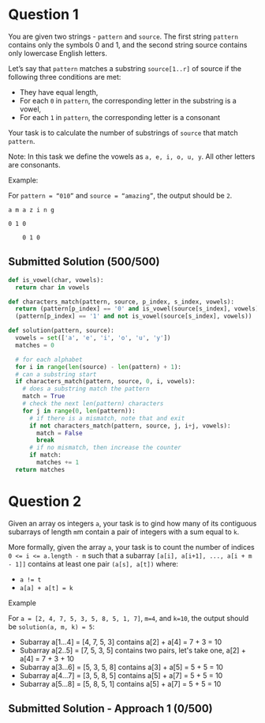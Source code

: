 # Question 1

You are given two strings - `pattern` and `source`. The first string `pattern` contains only the symbols 0 and 1, and the second string source contains only lowercase English letters.

Let’s say that `pattern` matches a substring `source[1..r]` of source if the following three conditions are met:
* They have equal length,
* For each `0` in `pattern`, the corresponding letter in the substring is a vowel,
* For each `1` in `pattern`, the corresponding letter is a consonant

Your task is to calculate the number of substrings of `source` that match `pattern`.

Note: In this task we define the vowels as `a, e, i, o, u, y`. All other letters are consonants.

Example:

For `pattern = “010”` and `source = “amazing”`, the output should be `2`. 

```
a m a z i n g

0 1 0

    0 1 0
```


## Submitted Solution (500/500)

```python
def is_vowel(char, vowels):
  return char in vowels

def characters_match(pattern, source, p_index, s_index, vowels):
  return (pattern[p_index] == '0' and is_vowel(source[s_index], vowels)) or \
  (pattern[p_index] == '1' and not is_vowel(source[s_index], vowels))

def solution(pattern, source):
  vowels = set(['a', 'e', 'i', 'o', 'u', 'y'])
  matches = 0

  # for each alphabet
  for i in range(len(source) - len(pattern) + 1):
  # can a substring start
  if characters_match(pattern, source, 0, i, vowels):
    # does a substring match the pattern
    match = True
    # check the next len(pattern) characters
    for j in range(0, len(pattern)):
      # if there is a mismatch, note that and exit
      if not characters_match(pattern, source, j, i+j, vowels):
        match = False
        break
      # if no mismatch, then increase the counter
      if match:
        matches += 1
  return matches
```

# Question 2

Given an array os integers `a`, your task is to gind how many of its contiguous subarrays of length `m`m contain a pair of integers with a sum equal to `k`.

More formally, given the array `a`, your task is to count the number of indices `0 <= i <= a.length - m` such that a subarray `[a[i], a[i+1], ..., a[i + m - 1]]` contains at least one pair `(a[s], a[t])` where:

* `a != t`
* `a[a] + a[t] = k`

Example

For `a = [2, 4, 7, 5, 3, 5, 8, 5, 1, 7]`, `m=4`, and `k=10`, the output should be `solution(a, m, k) = 5`:

* Subarray a[1...4] = [4, 7, 5, 3] contains a[2] + a[4] = 7 + 3 = 10
* Subarray a[2..5] = [7, 5, 3, 5] contains two pairs, let's take one, a[2] + a[4] = 7 + 3 + 10
* Subarray a[3...6] = [5, 3, 5, 8] contains a[3] + a[5] = 5 + 5 = 10
* Subarray a[4...7] = [3, 5, 8, 5] contains a[5] + a[7] = 5 + 5 = 10
* Subarray a[5...8] = [5, 8, 5, 1] contains a[5] + a[7] = 5 + 5 = 10


## Submitted Solution - Approach 1 (0/500)





























